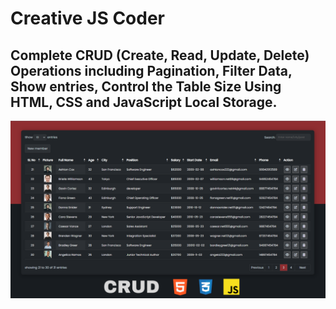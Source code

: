 # Creative JS Coder

## Complete CRUD (Create, Read, Update, Delete) Operations including Pagination, Filter Data, Show entries, Control the Table Size Using HTML, CSS and JavaScript Local Storage.

<!-- Link Image -->
![CRUD Operation Image](./img/CRUD%20with%20Pagination.png "CRUD Image")